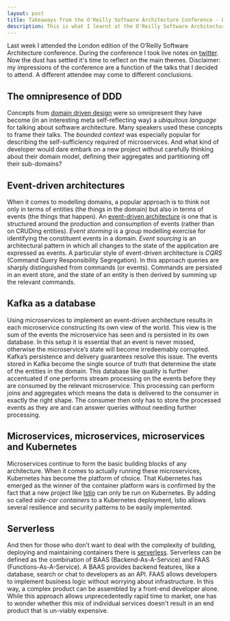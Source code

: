 ```yaml
---
layout: post
title: Takeaways from the O'Reilly Software Architecture Conference - London Edition
description: This is what I learnt at the O'Reilly Software Architecture Conference, which took place from 31/10 to 1/11.
---
```

Last week I attended the London edition of the O’Reilly Software Architecture conference. During the conference I took live 
notes on [twitter](https://www.twitter.com/npcevans). Now the dust has settled it's time to reflect on the main themes. 
Disclaimer: my impressions of the conference are a function of the talks that I decided to attend. 
A different attendee may come to different conclusions.

## The omnipresence of DDD

Concepts from [domain driven design](https://conferences.oreilly.com/software-architecture/sa-eu/public/schedule/detail/68861) were so 
omnipresent they have become (in an interesting meta self-reflecting way) a 
_ubiquitous language_ for talking about software architecture. Many speakers used these concepts to frame their talks. 
The _bounded context_ was especially popular for describing the self-sufficiency required of microservices. And what kind of 
developer would dare embark on a new project without carefully thinking about their domain model, defining their aggregates and 
partitioning off their sub-domains?

## Event-driven architectures

When it comes to modelling domains, a popular approach is to think not only in terms of entities (the things in the domain) but also 
in terms of events (the things that happen). An [event-driven architecture](https://conferences.oreilly.com/software-architecture/sa-eu/public/schedule/detail/70798) 
is one that is structured around the production and consumption of events (rather than on CRUDing entities). _Event storming_ is a 
group modelling exercise for identifying the constituent events in a domain. _Event sourcing_ is an architectural pattern in which
all changes to the state of the application are expressed as events. A particular style of event-driven architecture is _CQRS_ 
(Command Query Responsibility Segregation). In this approach queries are sharply distinguished from commands (or events). 
Commands are persisted in an event store, and the state of an entity is then derived by summing up the relevant commands.

## Kafka as a database

Using microservices to implement an event-driven architecture results in each microservice constructing its own view of the world. 
This view is the sum of the events the microservice has seen and is persisted in its own database. In this setup it is essential that an event 
is never missed, otherwise the microservice’s state will become irredeemably corrupted. Kafka’s persistence and delivery guarantees
resolve this issue. The events stored in Kafka become the single source of truth that determine the state of the 
entities in the domain. This database like quality is further accentuated if one performs stream processing on the events before 
they are consumed by the relevant microservice. This processing can perform joins and aggregates which means the data is 
delivered to the consumer in exactly the right shape. The consumer then only has to store the processed events as they 
are and can answer queries without needing further processing.

## Microservices, microservices, microservices and Kubernetes

Microservices continue to form the basic building blocks of any architecture. When it comes to actually running these microservices, 
Kubernetes has become the platform of choice. That Kubernetes has emerged as the winner of the container platform wars is 
confirmed by the fact that a new project like [Istio](https://conferences.oreilly.com/software-architecture/sa-eu/public/schedule/detail/70784) 
can only be run on Kubernetes. By adding so called _side-car containers_ to a Kubernetes deployment, Istio allows several 
resilience and security patterns to be easily implemented.

## Serverless

And then for those who don’t want to deal with the complexity of building, deploying and maintaining containers there is [serverless](https://conferences.oreilly.com/software-architecture/sa-eu/public/schedule/detail/71581). 
Serverless can be defined as the combination of BAAS (Backend-As-A-Service) and FAAS (Functions-As-A-Service). A BAAS provides 
backend features, like a database, search or chat to developers as an API. FAAS allows developers to implement business logic
without worrying about infrastructure. In this way, a complex product can be assembled by a front-end developer alone. 
While this approach allows unprecedentedly rapid time to market, one has to wonder whether this mix of individual services 
doesn't result in an end product that is un-viably expensive.